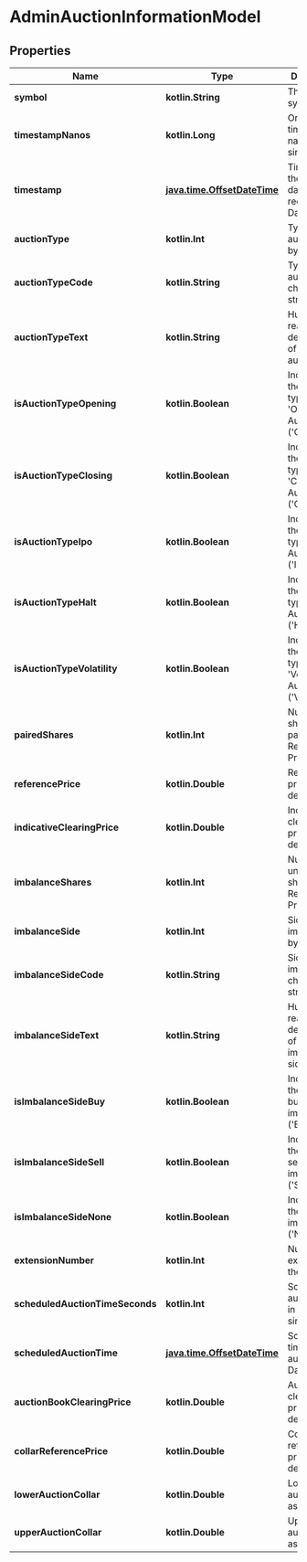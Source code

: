 
# AdminAuctionInformationModel

## Properties
| Name | Type | Description | Notes |
| ------------ | ------------- | ------------- | ------------- |
| **symbol** | **kotlin.String** | The stock symbol |  [optional] |
| **timestampNanos** | **kotlin.Long** | Original timestamp in nanoseconds since epoch |  [optional] |
| **timestamp** | [**java.time.OffsetDateTime**](java.time.OffsetDateTime.md) | Time when the auction data was recorded as DateTime |  [optional] |
| **auctionType** | **kotlin.Int** | Type of auction as byte value |  [optional] |
| **auctionTypeCode** | **kotlin.String** | Type of auction as character string |  [optional] |
| **auctionTypeText** | **kotlin.String** | Human-readable description of the auction type |  [optional] |
| **isAuctionTypeOpening** | **kotlin.Boolean** | Indicates if the auction type is &#39;Opening Auction&#39; (&#39;O&#39;/0x4f). |  [optional] |
| **isAuctionTypeClosing** | **kotlin.Boolean** | Indicates if the auction type is &#39;Closing Auction&#39; (&#39;C&#39;/0x43). |  [optional] |
| **isAuctionTypeIpo** | **kotlin.Boolean** | Indicates if the auction type is &#39;IPO Auction&#39; (&#39;I&#39;/0x49). |  [optional] |
| **isAuctionTypeHalt** | **kotlin.Boolean** | Indicates if the auction type is &#39;Halt Auction&#39; (&#39;H&#39;/0x48). |  [optional] |
| **isAuctionTypeVolatility** | **kotlin.Boolean** | Indicates if the auction type is &#39;Volatility Auction&#39; (&#39;V&#39;/0x56). |  [optional] |
| **pairedShares** | **kotlin.Int** | Number of shares paired at the Reference Price |  [optional] |
| **referencePrice** | **kotlin.Double** | Reference price as decimal |  [optional] |
| **indicativeClearingPrice** | **kotlin.Double** | Indicative clearing price as decimal |  [optional] |
| **imbalanceShares** | **kotlin.Int** | Number of unpaired shares at the Reference Price |  [optional] |
| **imbalanceSide** | **kotlin.Int** | Side of the imbalance as byte value |  [optional] |
| **imbalanceSideCode** | **kotlin.String** | Side of the imbalance as character string |  [optional] |
| **imbalanceSideText** | **kotlin.String** | Human-readable description of the imbalance side |  [optional] |
| **isImbalanceSideBuy** | **kotlin.Boolean** | Indicates if there is a buy-side imbalance (&#39;B&#39;/0x42). |  [optional] |
| **isImbalanceSideSell** | **kotlin.Boolean** | Indicates if there is a sell-side imbalance (&#39;S&#39;/0x53). |  [optional] |
| **isImbalanceSideNone** | **kotlin.Boolean** | Indicates if there is no imbalance (&#39;N&#39;/0x4e). |  [optional] |
| **extensionNumber** | **kotlin.Int** | Number of extensions to the auction |  [optional] |
| **scheduledAuctionTimeSeconds** | **kotlin.Int** | Scheduled auction time in seconds since epoch |  [optional] |
| **scheduledAuctionTime** | [**java.time.OffsetDateTime**](java.time.OffsetDateTime.md) | Scheduled time for the auction as DateTime |  [optional] |
| **auctionBookClearingPrice** | **kotlin.Double** | Auction book clearing price as decimal |  [optional] |
| **collarReferencePrice** | **kotlin.Double** | Collar reference price as decimal |  [optional] |
| **lowerAuctionCollar** | **kotlin.Double** | Lower auction collar as decimal |  [optional] |
| **upperAuctionCollar** | **kotlin.Double** | Upper auction collar as decimal |  [optional] |




